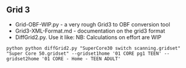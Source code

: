 ## Grid 3

- Grid-OBF-WIP.py - a very rough Grid3 to OBF conversion tool
- Grid3-XML-Format.md - documentation on the grid3 format
- DiffGrid2.py. Use it like: NB: Calculations on effort are WIP

``python
	python diffGrid2.py "SuperCore30 switch scanning.gridset"  "Super Core 50.gridset" --gridset1home '01 CORE pg1 TEEN' --gridset2home '01 CORE - Home - TEEN ADULT'
``

